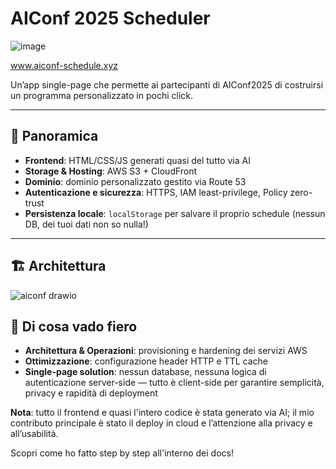 # AIConf 2025 Scheduler
![image](https://github.com/user-attachments/assets/783278f4-b433-49fd-bc54-340dd401e9d8)

www.aiconf-schedule.xyz

Un’app single-page che permette ai partecipanti di AIConf2025 di costruirsi un programma personalizzato in pochi click.

----------------

## 🚀 Panoramica

- **Frontend**: HTML/CSS/JS generati quasi del tutto via AI  
- **Storage & Hosting**: AWS S3 + CloudFront  
- **Dominio**: dominio personalizzato gestito via Route 53  
- **Autenticazione e sicurezza**: HTTPS, IAM least-privilege, Policy zero-trust
- **Persistenza locale**: `localStorage` per salvare il proprio schedule (nessun DB, dei tuoi dati non so nulla!)

-----------------

## 🏗 Architettura

![aiconf drawio](https://github.com/user-attachments/assets/fba8de02-2387-49b7-93c4-6096bc787659)


## 💼 Di cosa vado fiero

- **Architettura & Operazioni**: provisioning e hardening dei servizi AWS  
- **Ottimizzazione**: configurazione header HTTP e TTL cache  
- **Single-page solution**: nessun database, nessuna logica di autenticazione server-side — tutto è client-side per garantire semplicità, privacy e rapidità di deployment  

**Nota**: tutto il frontend e quasi l'intero codice è stata generato via AI; il mio contributo principale è stato il deploy in cloud e l’attenzione alla privacy e all’usabilità.

Scopri come ho fatto step by step all'interno dei docs!
